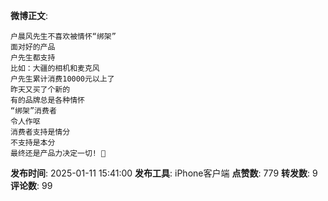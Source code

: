 **微博正文**: 
```
户晨风先生不喜欢被情怀“绑架”
面对好的产品
户先生都支持
比如：大疆的相机和麦克风
户先生累计消费10000元以上了
昨天又买了个新的
有的品牌总是各种情怀
“绑架”消费者
令人作呕
消费者支持是情分
不支持是本分
最终还是产品力决定一切! 🙏
```
**发布时间**: 2025-01-11 15:41:00
**发布工具**: iPhone客户端
**点赞数**: 779
**转发数**: 9
**评论数**: 99
